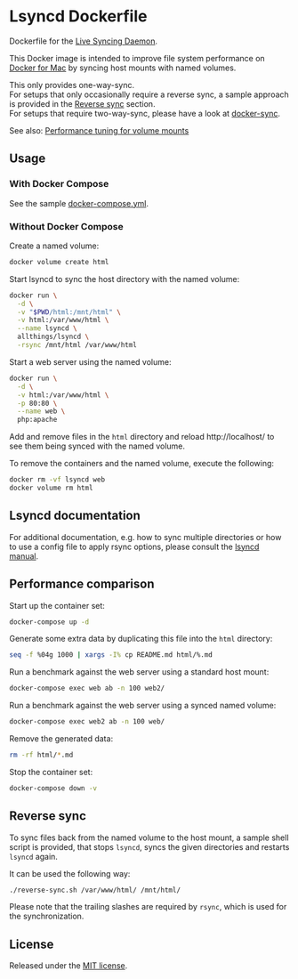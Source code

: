 # Lsyncd Dockerfile
Dockerfile for the [Live Syncing Daemon](https://github.com/axkibe/lsyncd).

This Docker image is intended to improve file system performance on
[Docker for Mac](https://docs.docker.com/docker-for-mac/) by syncing host mounts
with named volumes.

This only provides one-way-sync.  
For setups that only occasionally require a reverse sync, a sample approach is
provided in the [Reverse sync](#reverse-sync) section.  
For setups that require two-way-sync, please have a look at
[docker-sync](http://docker-sync.io/).

See also:
[Performance tuning for volume mounts](https://docs.docker.com/docker-for-mac/osxfs-caching/)

## Usage

### With Docker Compose
See the sample [docker-compose.yml](docker-compose.yml).

### Without Docker Compose
Create a named volume:

```sh
docker volume create html
```

Start lsyncd to sync the host directory with the named volume:

```sh
docker run \
  -d \
  -v "$PWD/html:/mnt/html" \
  -v html:/var/www/html \
  --name lsyncd \
  allthings/lsyncd \
  -rsync /mnt/html /var/www/html
```

Start a web server using the named volume:

```sh
docker run \
  -d \
  -v html:/var/www/html \
  -p 80:80 \
  --name web \
  php:apache
```

Add and remove files in the `html` directory and reload http://localhost/ to see
them being synced with the named volume.

To remove the containers and the named volume, execute the following:

```sh
docker rm -vf lsyncd web
docker volume rm html
```

## Lsyncd documentation
For additional documentation, e.g. how to sync multiple directories or how to
use a config file to apply rsync options, please consult the
[lsyncd manual](https://axkibe.github.io/lsyncd/).

## Performance comparison
Start up the container set:

```sh
docker-compose up -d
```

Generate some extra data by duplicating this file into the `html` directory:

```sh
seq -f %04g 1000 | xargs -I% cp README.md html/%.md
```

Run a benchmark against the web server using a standard host mount:

```sh
docker-compose exec web ab -n 100 web2/
```

Run a benchmark against the web server using a synced named volume:

```sh
docker-compose exec web2 ab -n 100 web/
```

Remove the generated data:

```sh
rm -rf html/*.md
```

Stop the container set:

```sh
docker-compose down -v
```

## Reverse sync
To sync files back from the named volume to the host mount, a sample shell
script is provided, that stops `lsyncd`, syncs the given directories and
restarts `lsyncd` again.

It can be used the following way:

```sh
./reverse-sync.sh /var/www/html/ /mnt/html/
```

Please note that the trailing slashes are required by `rsync`, which is used for
the synchronization.

## License
Released under the [MIT license](https://opensource.org/licenses/MIT).
